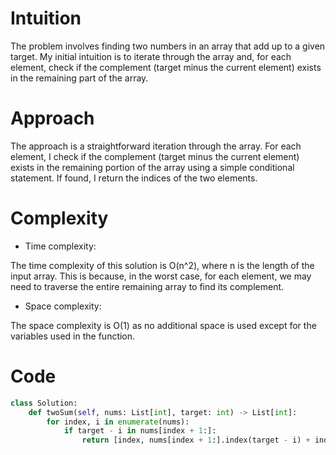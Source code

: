 # Intuition

The problem involves finding two numbers in an array that add up to a given target. My initial intuition is to iterate through the array and, for each element, check if the complement (target minus the current element) exists in the remaining part of the array.

# Approach

The approach is a straightforward iteration through the array. For each element, I check if the complement (target minus the current element) exists in the remaining portion of the array using a simple conditional statement. If found, I return the indices of the two elements.

# Complexity

- Time complexity:

The time complexity of this solution is O(n^2), where n is the length of the input array. This is because, in the worst case, for each element, we may need to traverse the entire remaining array to find its complement.

- Space complexity:

The space complexity is O(1) as no additional space is used except for the variables used in the function.

# Code

```python
class Solution:
    def twoSum(self, nums: List[int], target: int) -> List[int]:
        for index, i in enumerate(nums):
            if target - i in nums[index + 1:]:
                return [index, nums[index + 1:].index(target - i) + index + 1]
```
